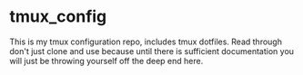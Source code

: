 # tmux_config
This is my tmux configuration repo, includes tmux dotfiles. Read through don't just clone and use because until there is sufficient documentation you will just be throwing yourself off the deep end here.
